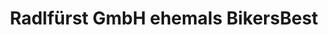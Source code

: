 ---
title: "Radlfürst GmbH ehemals BikersBest"
url: /salzburg/radlfuerst-gmbh-ehemals-bikersbest/
shop: Fahrrad
---
